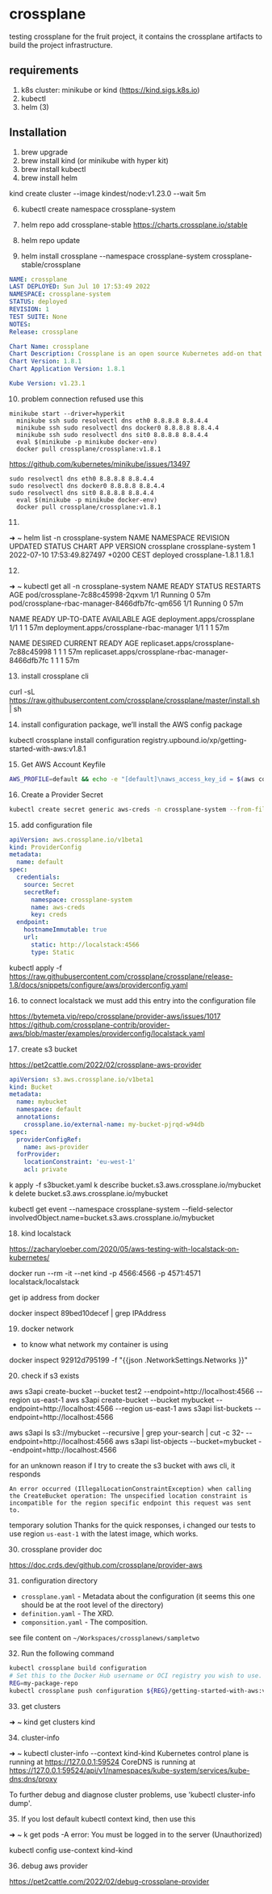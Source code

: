 # crossplane

testing crossplane for the fruit project, it contains the crossplane artifacts to build the project infrastructure.

## requirements

1. k8s cluster: minikube or kind (https://kind.sigs.k8s.io)
2. kubectl
3. helm (3)

## Installation

1. brew upgrade
2. brew install kind (or minikube with hyper kit)
3. brew install kubectl
4. brew install helm

kind create cluster --image kindest/node:v1.23.0 --wait 5m

6. kubectl create namespace crossplane-system

7. helm repo add crossplane-stable https://charts.crossplane.io/stable
8. helm repo update

9. helm install crossplane --namespace crossplane-system crossplane-stable/crossplane

```yaml
NAME: crossplane
LAST DEPLOYED: Sun Jul 10 17:53:49 2022
NAMESPACE: crossplane-system
STATUS: deployed
REVISION: 1
TEST SUITE: None
NOTES:
Release: crossplane

Chart Name: crossplane
Chart Description: Crossplane is an open source Kubernetes add-on that enables platform teams to assemble infrastructure from multiple vendors, and expose higher level self-service APIs for application teams to consume.
Chart Version: 1.8.1
Chart Application Version: 1.8.1

Kube Version: v1.23.1
```

10. problem connection refused use this

```log
minikube start --driver=hyperkit
  minikube ssh sudo resolvectl dns eth0 8.8.8.8 8.8.4.4
  minikube ssh sudo resolvectl dns docker0 8.8.8.8 8.8.4.4
  minikube ssh sudo resolvectl dns sit0 8.8.8.8 8.8.4.4
  eval $(minikube -p minikube docker-env)
  docker pull crossplane/crossplane:v1.8.1
```
https://github.com/kubernetes/minikube/issues/13497


```log
sudo resolvectl dns eth0 8.8.8.8 8.8.4.4
sudo resolvectl dns docker0 8.8.8.8 8.8.4.4
sudo resolvectl dns sit0 8.8.8.8 8.8.4.4
  eval $(minikube -p minikube docker-env)
  docker pull crossplane/crossplane:v1.8.1
```

11.
➜  ~ helm list -n crossplane-system
NAME      	NAMESPACE        	REVISION	UPDATED                              	STATUS  	CHART           	APP VERSION
crossplane	crossplane-system	1       	2022-07-10 17:53:49.827497 +0200 CEST	deployed	crossplane-1.8.1	1.8.1

12.
➜  ~ kubectl get all -n crossplane-system
NAME                                           READY   STATUS    RESTARTS   AGE
pod/crossplane-7c88c45998-2qxvm                1/1     Running   0          57m
pod/crossplane-rbac-manager-8466dfb7fc-qm656   1/1     Running   0          57m

NAME                                      READY   UP-TO-DATE   AVAILABLE   AGE
deployment.apps/crossplane                1/1     1            1           57m
deployment.apps/crossplane-rbac-manager   1/1     1            1           57m

NAME                                                 DESIRED   CURRENT   READY   AGE
replicaset.apps/crossplane-7c88c45998                1         1         1       57m
replicaset.apps/crossplane-rbac-manager-8466dfb7fc   1         1         1       57m

13. install crossplane cli

curl -sL https://raw.githubusercontent.com/crossplane/crossplane/master/install.sh | sh

14. install configuration package, we’ll install the AWS config package

kubectl crossplane install configuration registry.upbound.io/xp/getting-started-with-aws:v1.8.1

15. Get AWS Account Keyfile

```sh
AWS_PROFILE=default && echo -e "[default]\naws_access_key_id = $(aws configure get aws_access_key_id --profile $AWS_PROFILE)\naws_secret_access_key = $(aws configure get aws_secret_access_key --profile $AWS_PROFILE)" > creds.conf
```

16. Create a Provider Secret

```sh
kubectl create secret generic aws-creds -n crossplane-system --from-file=creds=./creds.conf
```

15. add configuration file

```yaml
apiVersion: aws.crossplane.io/v1beta1
kind: ProviderConfig
metadata:
  name: default
spec:
  credentials:
    source: Secret
    secretRef:
      namespace: crossplane-system
      name: aws-creds
      key: creds
  endpoint:
    hostnameImmutable: true
    url:
      static: http://localstack:4566
      type: Static
```

kubectl apply -f https://raw.githubusercontent.com/crossplane/crossplane/release-1.8/docs/snippets/configure/aws/providerconfig.yaml

16. to connect localstack we must add this entry into the configuration file

https://bytemeta.vip/repo/crossplane/provider-aws/issues/1017
https://github.com/crossplane-contrib/provider-aws/blob/master/examples/providerconfig/localstack.yaml

17. create s3 bucket

https://pet2cattle.com/2022/02/crossplane-aws-provider

```yaml
apiVersion: s3.aws.crossplane.io/v1beta1
kind: Bucket
metadata:
  name: mybucket
  namespace: default
  annotations:
    crossplane.io/external-name: my-bucket-pjrqd-w94db
spec:
  providerConfigRef:
    name: aws-provider
  forProvider:
    locationConstraint: 'eu-west-1'
    acl: private
```


k apply -f s3bucket.yaml
k describe bucket.s3.aws.crossplane.io/mybucket
k delete bucket.s3.aws.crossplane.io/mybucket

kubectl get event --namespace crossplane-system --field-selector involvedObject.name=bucket.s3.aws.crossplane.io/mybucket

18. kind localstack

https://zacharyloeber.com/2020/05/aws-testing-with-localstack-on-kubernetes/

docker run --rm -it --net kind -p 4566:4566 -p 4571:4571 localstack/localstack

get ip address from docker

docker inspect 89bed10decef | grep IPAddress

19. docker network

- to know what network my container is using

docker inspect 92912d795199 -f "{{json .NetworkSettings.Networks }}"

20. check if s3 exists

aws s3api create-bucket --bucket test2 --endpoint=http://localhost:4566 --region us-east-1
aws s3api create-bucket --bucket mybucket --endpoint=http://localhost:4566 --region us-east-1
aws s3api list-buckets --endpoint=http://localhost:4566

aws s3api ls s3://mybucket --recursive | grep your-search | cut -c 32- --endpoint=http://localhost:4566
aws s3api list-objects --bucket=mybucket --endpoint=http://localhost:4566

for an unknown reason if I try to create the s3 bucket with aws cli, it responds

```log
An error occurred (IllegalLocationConstraintException) when calling the CreateBucket operation: The unspecified location constraint is incompatible for the region specific endpoint this request was sent to.
```

temporary solution
Thanks for the quick responses, i changed our tests to use region `us-east-1` with the latest image, which works.

30. crossplane provider doc

https://doc.crds.dev/github.com/crossplane/provider-aws

31. configuration directory

- `crossplane.yaml` - Metadata about the configuration (it seems this one should be at the root level of the directory)
- `definition.yaml` - The XRD.
- `componsition.yaml` - The composition.

see file content on `~/Workspaces/crossplanews/sampletwo`

32. Run the following command

```sh
kubectl crossplane build configuration
# Set this to the Docker Hub username or OCI registry you wish to use.
REG=my-package-repo
kubectl crossplane push configuration ${REG}/getting-started-with-aws:v1.9.0
```

33. get clusters

➜  ~ kind get clusters
kind

34. cluster-info

➜  ~ kubectl cluster-info --context kind-kind
Kubernetes control plane is running at https://127.0.0.1:59524
CoreDNS is running at https://127.0.0.1:59524/api/v1/namespaces/kube-system/services/kube-dns:dns/proxy

To further debug and diagnose cluster problems, use 'kubectl cluster-info dump'.

35. If you lost default kubectl context kind, then use this

➜  ~ k get pods -A
error: You must be logged in to the server (Unauthorized)

kubectl config use-context kind-kind

36. debug aws provider

https://pet2cattle.com/2022/02/debug-crossplane-provider